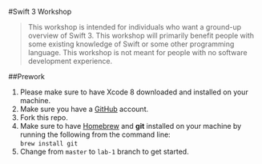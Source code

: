 #Swift 3 Workshop  
> This workshop is intended for individuals who want a ground-up overview of Swift 3. This workshop will primarily benefit people with some existing knowledge of Swift or some other programming language.  This workshop is not meant for people with no software development experience.  

##Prework  
1. Please make sure to have Xcode 8 downloaded and installed on your machine.  
2. Make sure you have a [GitHub](https://github.com) account.  
3. Fork this repo.  
4. Make sure to have [Homebrew](http://brew.sh/) and **git** installed on your machine by running the following from the command line:  
`brew install git`
5. Change from `master` to `lab-1` branch to get started.  


